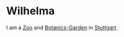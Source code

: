 # Wilhelma

I am a [Zoo](199000001.md) and [Botanics-Garden](199000002.md) in [Stuttgart](140000011.md).